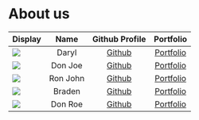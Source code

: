 # About us

Display |   Name   |            Github Profile             | Portfolio 
--------|:--------:|:-------------------------------------:|:---------:
![](https://via.placeholder.com/100.png?text=Photo) |  Daryl   | [Github](https://github.com/thedarie) | [Portfolio](docs/team/johndoe.md)
![](https://via.placeholder.com/100.png?text=Photo) | Don Joe  |     [Github](https://github.com/)     | [Portfolio](docs/team/johndoe.md)
![](https://via.placeholder.com/100.png?text=Photo) | Ron John |     [Github](https://github.com/)     | [Portfolio](docs/team/johndoe.md)
![](https://via.placeholder.com/100.png?text=Photo) | Braden   | [Github](https://github.com/BradenTeo)| [Portfolio](docs/team/BradenTeo.md)
![](https://via.placeholder.com/100.png?text=Photo) | Don Roe  |     [Github](https://github.com/)     | [Portfolio](docs/team/johndoe.md)
